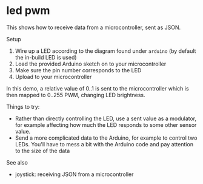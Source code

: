 # led pwm

This shows how to receive data from a microcontroller, sent as JSON.

Setup
1. Wire up a LED according to the diagram found under `arduino` (by default the in-build LED is used)
2. Load the provided Arduino sketch on to your microcontroller
3. Make sure the pin number corresponds to the LED
4. Upload to your microcontroller

In this demo, a relative value of 0..1 is sent to the microcontroller which is then mapped to 0..255 PWM, changing LED brightness.

Things to try:
* Rather than directly controlling the LED, use a sent value as a modulator, for example affecting how much the LED responds to some other sensor value.
* Send a more complicated data to the Arduino, for example to control two LEDs. You'll have to mess a bit with the Arduino code and pay attention to the size of the data

See also
* joystick: receiving JSON from a microcontroller